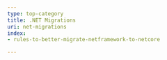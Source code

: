 ```yaml
---
type: top-category
title: .NET Migrations
uri: net-migrations
index:
- rules-to-better-migrate-netframework-to-netcore

---
```


